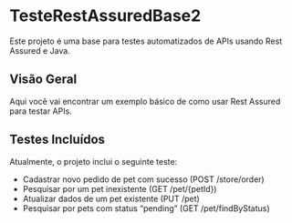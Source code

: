 # TesteRestAssuredBase2

Este projeto é uma base para testes automatizados de APIs usando Rest Assured e Java.

## Visão Geral

Aqui você vai encontrar um exemplo básico de como usar Rest Assured para testar APIs.

## Testes Incluídos

Atualmente, o projeto inclui o seguinte teste:

- Cadastrar novo pedido de pet com sucesso (POST /store/order)   
- Pesquisar por um pet inexistente (GET /pet/{petId})    
- Atualizar dados de um pet existente (PUT /pet)  
- Pesquisar por pets com status “pending” (GET /pet/findByStatus) 
